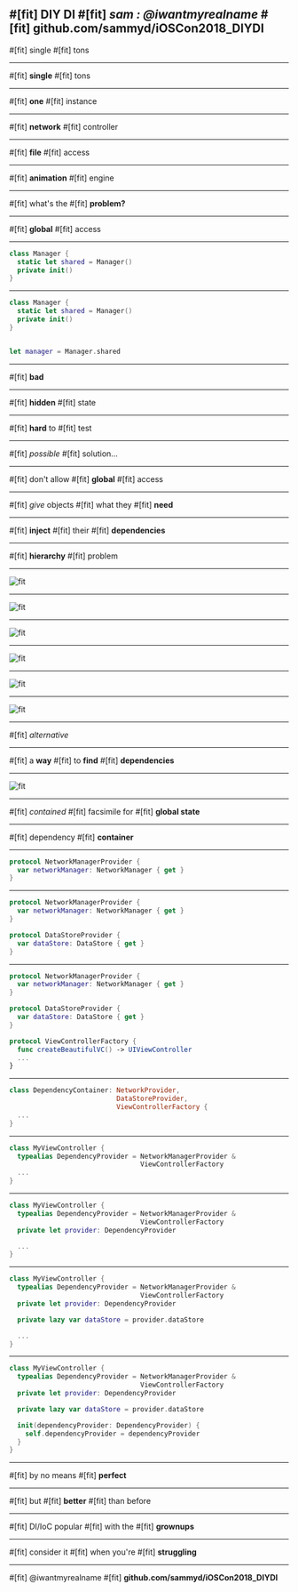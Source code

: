 #[fit] DIY DI
#[fit] _sam : @iwantmyrealname_
#[fit] __github.com/sammyd/iOSCon2018_DIYDI__
---

#[fit] single
#[fit] tons

---

#[fit] __single__
#[fit] tons

---

#[fit] __one__
#[fit] instance

---

#[fit] __network__
#[fit] controller

---

#[fit] __file__
#[fit] access

---

#[fit] __animation__
#[fit] engine

---

#[fit] what's the
#[fit] __problem?__

---

#[fit] __global__
#[fit] access

---

```swift
class Manager {
  static let shared = Manager()
  private init()
}
```

---

```swift
class Manager {
  static let shared = Manager()
  private init()
}


let manager = Manager.shared
```

---

#[fit] __bad__

---

#[fit] __hidden__
#[fit] state

---

#[fit] __hard__ to
#[fit] test

---

#[fit] _possible_
#[fit] solution...

---

#[fit] don't allow
#[fit] __global__
#[fit] access

---

#[fit] _give_ objects
#[fit] what they
#[fit] __need__

---

#[fit] __inject__
#[fit] their
#[fit] __dependencies__

---

#[fit] __hierarchy__
#[fit] problem

---

![fit](images/pic1.png)

---

![fit](images/pic2.png)

---

![fit](images/pic3.png)

---

![fit](images/pic4.png)

---

![fit](images/pic5.png)

---

![fit](images/pic6.png)

---

#[fit] _alternative_

---

#[fit] a __way__
#[fit] to __find__
#[fit] __dependencies__

---

![fit](images/pic7.png)

---

#[fit] _contained_
#[fit] facsimile for
#[fit] __global state__

---

#[fit] dependency
#[fit] __container__

---

```swift
protocol NetworkManagerProvider {
  var networkManager: NetworkManager { get }
}
```

---

```swift
protocol NetworkManagerProvider {
  var networkManager: NetworkManager { get }
}

protocol DataStoreProvider {
  var dataStore: DataStore { get }
}
```

---

```swift
protocol NetworkManagerProvider {
  var networkManager: NetworkManager { get }
}

protocol DataStoreProvider {
  var dataStore: DataStore { get }
}

protocol ViewControllerFactory {
  func createBeautifulVC() -> UIViewController
  ...
}
```

---

```swift
class DependencyContainer: NetworkProvider,
                           DataStoreProvider,
                           ViewControllerFactory {
  ...
}
```

---

```swift
class MyViewController {
  typealias DependencyProvider = NetworkManagerProvider &
                                 ViewControllerFactory
  ...
}
```

---

```swift
class MyViewController {
  typealias DependencyProvider = NetworkManagerProvider &
                                 ViewControllerFactory
  private let provider: DependencyProvider

  ...
}
```

---

```swift
class MyViewController {
  typealias DependencyProvider = NetworkManagerProvider &
                                 ViewControllerFactory
  private let provider: DependencyProvider

  private lazy var dataStore = provider.dataStore

  ...
}
```

---

```swift
class MyViewController {
  typealias DependencyProvider = NetworkManagerProvider &
                                 ViewControllerFactory
  private let provider: DependencyProvider

  private lazy var dataStore = provider.dataStore

  init(dependencyProvider: DependencyProvider) {
    self.dependencyProvider = dependencyProvider
  }
}
```

---

#[fit] by no means
#[fit] __perfect__

---

#[fit] but
#[fit] __better__
#[fit] than before

---

#[fit] DI/IoC popular
#[fit] with the
#[fit] __grownups__

---

#[fit] consider it
#[fit] when you're
#[fit] __struggling__

---

#[fit] @iwantmyrealname
#[fit] __github.com/sammyd/iOSCon2018_DIYDI__

